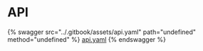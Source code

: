 # API

{% swagger src="../.gitbook/assets/api.yaml" path="undefined" method="undefined" %}
[api.yaml](../.gitbook/assets/api.yaml)
{% endswagger %}
